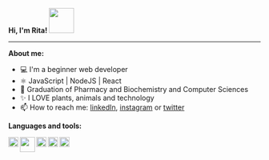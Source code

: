 **Hi, I'm Rita! <img src="https://i.redd.it/stt0hr85e3s71.gif" width="50">**

* * *

**About me:**
- 💻 I'm a beginner web developer
- ⚛️ JavaScript | NodeJS | React
- 📝 Graduation of Pharmacy and Biochemistry and Computer Sciences
- ✨ I LOVE plants, animals and technology
- 📫 How to reach me: [linkedIn](https://www.linkedin.com/in/rita-ferr/), [instagram](https://www.instagram.com/_leopis/) or [twitter](https://twitter.com/RitaFer82562874)



**Languages and tools:**

<img align="left" height="20" src="https://pt.wikipedia.org/wiki/HTML5#/media/Ficheiro:HTML5_logo_and_wordmark.svg">
<img align="left" height="30" src="https://upload.wikimedia.org/wikipedia/commons/d/d5/CSS3_logo_and_wordmark.svg">
<img align="left" height="20" src="https://raw.githubusercontent.com/jakeliny/jakeliny/master/images/javascript.png">
<img align="left" height="20" src="https://raw.githubusercontent.com/jakeliny/jakeliny/master/images/nodejs.png">
<img align="left" height="20" src="https://raw.githubusercontent.com/jakeliny/jakeliny/master/images/react.png">

